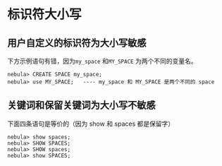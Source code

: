 # 标识符大小写

## 用户自定义的标识符为大小写敏感

下方示例语句有错，因为`my_space` 和`MY_SPACE` 为两个不同的变量名。

```ngql
nebula> CREATE SPACE my_space;
nebula> use MY_SPACE;   ---- my_space 和 MY_SPACE 是两个不同的 space
```

## 关键词和保留关键词为大小写不敏感

下面四条语句是等价的（因为 show 和 spaces 都是保留字）

```ngql
nebula> show spaces;
nebula> SHOW SPACES;
nebula> SHOW spaces;
nebula> show SPACES;
```
